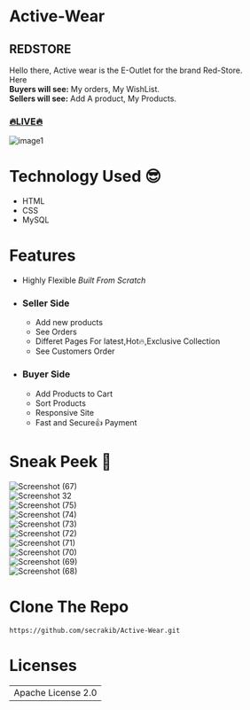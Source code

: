 # Active-Wear

## REDSTORE
Hello there, Active wear is the E-Outlet for the brand Red-Store.  
Here  
**Buyers will see:** My orders, My WishList.  
**Sellers will see:** Add A product, My Products.

### [🔥LIVE🔥](http://red-wear.rf.gd/)

![image1](https://github.com/user-attachments/assets/50185cc3-a278-4375-a78e-5a05d0aab2ef)

# Technology Used :sunglasses:
* HTML
* CSS
* MySQL

# Features
- Highly Flexible *Built From Scratch*
- ### Seller Side
  - Add new products
  - See Orders
  - Differet Pages For latest,Hot🔥,Exclusive Collection
  - See Customers Order
- ### Buyer Side
  - Add Products to Cart
  - Sort Products
  - Responsive Site
  - Fast and Secure👍 Payment

# Sneak Peek 👀

![Screenshot (67)](https://github.com/user-attachments/assets/42f068f8-d4f4-4d8e-81dc-741c325fd75d)  
![Screenshot 32](https://github.com/user-attachments/assets/3206d765-f58f-42ee-8b08-40803f7e2898)  
![Screenshot (75)](https://github.com/user-attachments/assets/b3f46742-f6cf-497d-8450-a7fe90d93eff)  
![Screenshot (74)](https://github.com/user-attachments/assets/cb5177d8-7ce5-493f-8019-3395868051f7)  
![Screenshot (73)](https://github.com/user-attachments/assets/fd666e4a-1099-4b28-99be-694c833519a9)  
![Screenshot (72)](https://github.com/user-attachments/assets/323e92c3-ee92-4f6a-a097-1269cdf1ae0f)  
![Screenshot (71)](https://github.com/user-attachments/assets/5bcf7eeb-b281-4a7b-a235-62503358ef36)  
![Screenshot (70)](https://github.com/user-attachments/assets/bb43b831-3a1c-4265-a1b6-fb0d807e7c5c)  
![Screenshot (69)](https://github.com/user-attachments/assets/5dbbf84b-e9f9-4658-a566-8bc0df0a1d2e)  
![Screenshot (68)](https://github.com/user-attachments/assets/d4edce51-209c-4316-a4fa-e48478accbc4)  

# Clone The Repo

``` 
https://github.com/secrakib/Active-Wear.git  
```
# Licenses
<table><tr><td>Apache License 2.0</td></tr></table>






